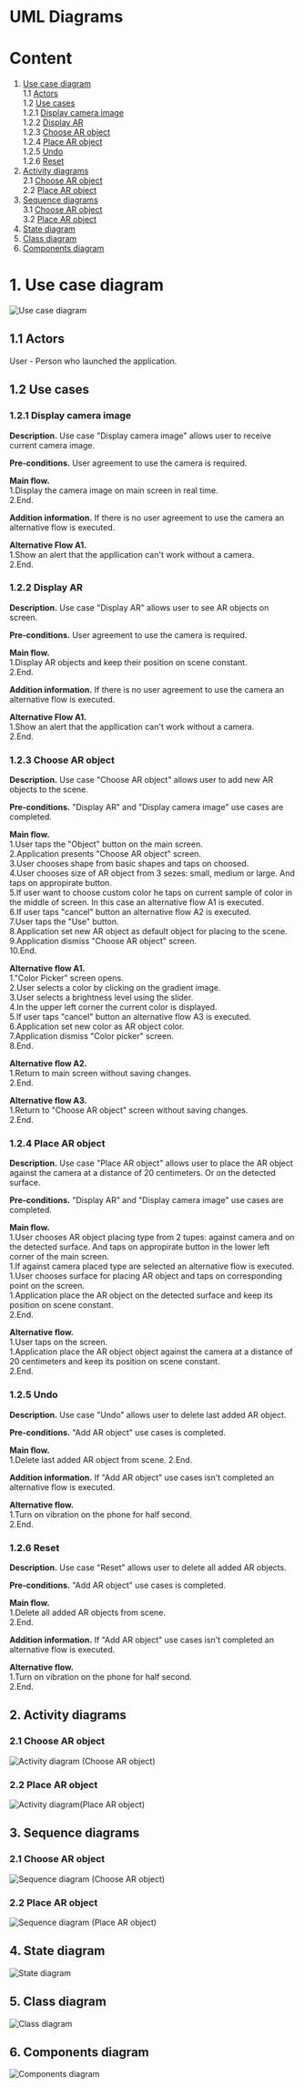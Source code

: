 # UML Diagrams

# Content
1. [Use case diagram](#use_case_diagram)  
   1.1 [Actors](#actors)  
   1.2 [Use cases](#use_cases)  
   1.2.1 [Display camera image](#display_camera_image)  
   1.2.2 [Display AR](#display_ar)  
   1.2.3 [Choose AR object](#choose_ar_object)  
   1.2.4 [Place AR object](#place_ar_object)  
   1.2.5 [Undo](#undo)  
   1.2.6 [Reset](#reset)  
2. [Activity diagrams](#activities_diagrams)  
   2.1 [Choose AR object](#choose_ar_object_activity)  
   2.2 [Place AR object](#place_ar_object_activity)  
3. [Sequence diagrams](#sequence_diagrams)  
   3.1 [Choose AR object](#choose_ar_object_sequence)  
   3.2 [Place AR object](#place_ar_object_sequence)  
4. [State diagram](#state_diagram)  
5. [Class diagram](#class_diagram)  
6. [Components diagram](#components_diagram)  


<a name="use_case_diagram"/>

# 1. Use case diagram
![Use case diagram](../Images/Diagrams/Use_case_diagram.png)  

<a name="actors"/>

## 1.1 Actors
User - Person who launched the application.

<a name="use_cases"/>

## 1.2 Use cases

<a name ="display_camera_image"/>

### 1.2.1 Display camera image
**Description.** Use case "Display camera image" allows user to receive current camera image.

**Pre-conditions.**
User agreement to use the camera is required.

**Main flow.**  
1.Display the camera image on main screen in real time.  
2.End.

**Addition information.** If there is no user agreement to use the camera an alternative flow is executed.

**Alternative Flow А1.**  
1.Show an alert that the appllication can't work without a camera.  
2.End.

<a name ="display_ar"/>

### 1.2.2 Display AR
**Description.** Use case "Display AR" allows user to see AR objects on screen.

**Pre-conditions.**
User agreement to use the camera is required.

**Main flow.**  
1.Display AR objects and keep their position on scene constant.  
2.End.

**Addition information.** If there is no user agreement to use the camera an alternative flow is executed.

**Alternative Flow А1.**  
1.Show an alert that the appllication can't work without a camera.  
2.End.

<a name ="choose_ar_object"/>

### 1.2.3 Choose AR object
**Description.** Use case "Choose AR object" allows user to add new AR objects to the scene.

**Pre-conditions.**
"Display AR" and "Display camera image" use cases are completed.

**Main flow.**  
1.User taps the "Object" button on the main screen.  
2.Application presents "Choose AR object" screen.  
3.User chooses shape from basic shapes and taps on choosed.  
4.User chooses size of AR object from 3 sezes: small, medium or large. And taps on appropirate button.  
5.If user want to choose custom color he taps on current sample of color in the middle of screen. In this case an alternative flow A1 is executed.  
6.If user taps "cancel" button an alternative flow A2 is executed.  
7.User taps the "Use" button.  
8.Application set new AR object as default object for placing to the scene.  
9.Application dismiss "Choose AR object" screen.  
10.End.

**Alternative flow A1.**  
1."Color Picker" screen opens.  
2.User selects a color by clicking on the gradient image.  
3.User selects a brightness level using the slider.  
4.In the upper left corner the current color is displayed.  
5.If user taps "cancel" button an alternative flow A3 is executed.  
6.Application set new color as AR object color.  
7.Application dismiss "Color picker" screen.  
8.End.

**Alternative flow A2.**  
1.Return to main screen without saving changes.  
2.End.

**Alternative flow A3.**  
1.Return to "Choose AR object" screen without saving changes.  
2.End.

<a name ="place_ar_object"/>

### 1.2.4 Place AR object
**Description.** Use case "Place AR object" allows user to place the AR object against the camera at a distance of 20 centimeters. Or on the detected surface.

**Pre-conditions.**
"Display AR" and "Display camera image" use cases are completed.

**Main flow.**  
1.User chooses AR object placing type from 2 tupes: against camera and on the detected surface. And taps on appropirate button in the lower left corner of the main screen.  
1.If against camera placed type are selected an alternative flow is executed.    
1.User chooses surface for placing AR object and taps on corresponding point on the screen.  
1.Application place the AR object on the detected surface and keep its position on scene constant.  
2.End.

**Alternative flow.**  
1.User taps on the screen.  
1.Application place the AR object object against the camera at a distance of 20 centimeters and keep its position on scene constant.  
2.End.

<a name ="undo"/>

### 1.2.5 Undo
**Description.** Use case "Undo" allows user to delete last added AR object.

**Pre-conditions.**
"Add AR object" use cases is completed.

**Main flow.**  
1.Delete last added AR object from scene. 
2.End.

**Addition information.** If "Add AR object" use cases isn't completed an alternative flow is executed.

**Alternative flow.**  
1.Turn on vibration on the phone for half second.  
2.End.

<a name ="reset"/>

### 1.2.6 Reset
**Description.** Use case "Reset" allows user to delete all added AR objects.

**Pre-conditions.**
"Add AR object" use cases is completed.

**Main flow.**  
1.Delete all added AR objects from scene.  
2.End.

**Addition information.** If "Add AR object" use cases isn't completed an alternative flow is executed.

**Alternative flow.**  
1.Turn on vibration on the phone for half second.  
2.End.

<a name = "activities_diagrams"/>

## 2. Activity diagrams

<a name = "choose_ar_object_activity"/>

### 2.1 Choose AR object

![Activity diagram (Choose AR object)](../Images/Diagrams/Choose_AR_object_activity_diagram.png)  

<a name = "place_ar_object_activity"/>

### 2.2 Place AR object

![Activity diagram(Place AR object)](../Images/Diagrams/Place_AR_object_activity_diagram.png)  

<a name = "sequence_diagrams"/>

## 3. Sequence diagrams

<a name = "choose_ar_object_sequence"/>

### 2.1 Choose AR object

![Sequence diagram (Choose AR object)](../Images/Diagrams/Choose_AR_object_sequence_diagram.png)  

<a name = "place_ar_object_sequence"/>

### 2.2 Place AR object

![Sequence diagram (Place AR object)](../Images/Diagrams/Place_AR_object_sequence_diagram.png)  

<a name = "state_diagram"/>

## 4. State diagram

![State diagram](../Images/Diagrams/StateDiagram.png)

<a name = "class_diagram"/>

## 5. Class diagram

![Class diagram](../Images/Diagrams/ClassDiagram.png) 

<a name = "components_diagram"/>

## 6. Components diagram

![Components diagram](../Images/Diagrams/ComponentDiagram.png) 




